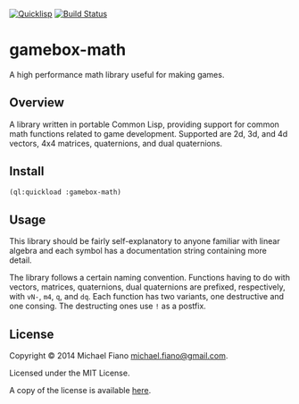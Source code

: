 [![Quicklisp](http://quickdocs.org/badge/gamebox-math.svg)](http://quickdocs.org/gamebox-math/)
[![Build Status](https://travis-ci.org/mfiano/gamebox-math.svg?branch=master)](https://travis-ci.org/mfiano/gamebox-math)

# gamebox-math

A high performance math library useful for making games.

## Overview

A library written in portable Common Lisp, providing support for common math
functions related to game development. Supported are 2d, 3d, and 4d vectors, 4x4
matrices, quaternions, and dual quaternions.

## Install

``` lisp
(ql:quickload :gamebox-math)
```

## Usage

This library should be fairly self-explanatory to anyone familiar with linear
algebra and each symbol has a documentation string containing more detail.

The library follows a certain naming convention. Functions having to do with
vectors, matrices, quaternions, dual quaternions are prefixed, respectively,
with `vN-`, `m4`, `q`, and `dq`. Each function has two variants, one destructive
and one consing. The destructing ones use `!` as a postfix.

## License

Copyright © 2014 Michael Fiano <michael.fiano@gmail.com>.

Licensed under the MIT License.

A copy of the license is available [here](LICENSE).
